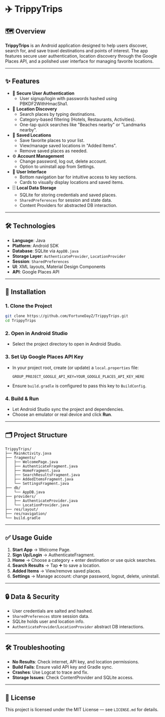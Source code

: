 # ✈️ TrippyTrips

## 🗺️ Overview

**TrippyTrips** is an Android application designed to help users discover, search for, and save travel destinations and points of interest. The app features secure user authentication, location discovery through the Google Places API, and a polished user interface for managing favorite locations.

---

## ✨ Features

- 🔐 **Secure User Authentication**
  - User signup/login with passwords hashed using PBKDF2WithHmacSha1.
- 📍 **Location Discovery**
  - Search places by typing destinations.
  - Category-based filtering (Hotels, Restaurants, Activities).
  - One-tap quick searches like "Beaches nearby" or "Landmarks nearby".
- 💾 **Saved Locations**
  - Save favorite places to your list.
  - View/manage saved locations in "Added Items".
  - Remove saved places as needed.
- ⚙️ **Account Management**
  - Change password, log out, delete account.
  - Option to uninstall app from Settings.
- 📱 **User Interface**
  - Bottom navigation bar for intuitive access to key sections.
  - Cards to visually display locations and saved items.
- 🗄️ **Local Data Storage**
  - SQLite for storing credentials and saved places.
  - `SharedPreferences` for session and state data.
  - Content Providers for abstracted DB interaction.

---

## 🛠️ Technologies

- **Language**: Java
- **Platform**: Android SDK
- **Database**: SQLite via `AppDB.java`
- **Storage Layer**: `AuthenticateProvider`, `LocationProvider`
- **Session**: `SharedPreferences`
- **UI**: XML layouts, Material Design Components
- **API**: Google Places API

---

## 🚀 Installation

### 1. Clone the Project

```bash
git clone https://github.com/FortuneDayZ/TrippyTrips.git
cd TrippyTrips
```

### 2. Open in Android Studio

- Select the project directory to open in Android Studio.

### 3. Set Up Google Places API Key

- In your project root, create (or update) a `local.properties` file:
  ```properties
  GROUP_PROJECT_GOOGLE_API_KEY=YOUR_GOOGLE_PLACES_API_KEY_HERE
  ```
- Ensure `build.gradle` is configured to pass this key to `BuildConfig`.

### 4. Build & Run

- Let Android Studio sync the project and dependencies.
- Choose an emulator or real device and click **Run**.

---

## 🗂️ Project Structure

```
TrippyTrips/
├── MainActivity.java
├── fragments/
│   ├── WelcomePage.java
│   ├── AuthenticateFragment.java
│   ├── HomeFragment.java
│   ├── SearchResultsFragment.java
│   ├── AddedItemsFragment.java
│   └── SettingsFragment.java
├── db/
│   └── AppDB.java
├── providers/
│   ├── AuthenticateProvider.java
│   └── LocationProvider.java
├── res/layout/
├── res/navigation/
└── build.gradle
```

---

## ✅ Usage Guide

1. **Start App** → Welcome Page.
2. **Sign Up/Login** → AuthenticateFragment.
3. **Home** → Choose a category + enter destination or use quick searches.
4. **Search Results** → Tap ➕ to save a location.
5. **Added Items** → View/remove saved places.
6. **Settings** → Manage account: change password, logout, delete, uninstall.

---

## 🔒 Data & Security

- User credentials are salted and hashed.
- `SharedPreferences` store session data.
- SQLite holds user and location info.
- `AuthenticateProvider`/`LocationProvider` abstract DB interactions.

---

## 🛠️ Troubleshooting

- **No Results**: Check internet, API key, and location permissions.
- **Build Fails**: Ensure valid API key and Gradle sync.
- **Crashes**: Use Logcat to trace and fix.
- **Storage Issues**: Check ContentProvider and SQLite access.

---

## 📄 License

This project is licensed under the MIT License — see `LICENSE.md` for details.